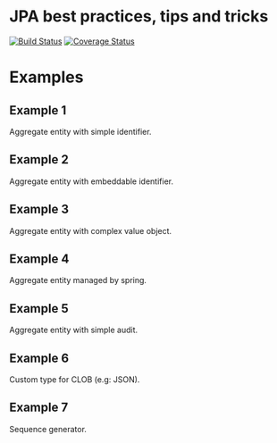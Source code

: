 # JPA best practices, tips and tricks

[![Build Status](https://travis-ci.org/mkuthan/example-jpa.png)](https://travis-ci.org/mkuthan/example-jpa) [![Coverage Status](https://coveralls.io/repos/mkuthan/example-jpa/badge.png)](https://coveralls.io/r/mkuthan/example-jpa)

Examples
========

Example 1
---------

Aggregate entity with simple identifier.

Example 2
---------

Aggregate entity with embeddable identifier. 


Example 3
---------

Aggregate entity with complex value object. 

Example 4
---------

Aggregate entity managed by spring.

Example 5
---------

Aggregate entity with simple audit.

Example 6
---------

Custom type for CLOB (e.g: JSON).

Example 7
---------

Sequence generator.

